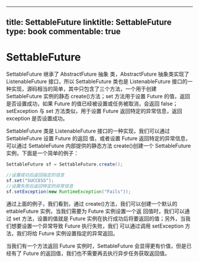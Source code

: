 
---
title: SettableFuture
linktitle: SettableFuture
type: book
commentable: true
---

# SettableFuture

SettableFuture 继承了 AbstractFuture 抽象 类，AbstractFuture 抽象类实现了 ListenableFuture 接口，所以 SettableFuture 类也是 ListenableFuture 接口的一种实现，源码相当的简单，其中只包含了三个方法，一个用于创建 SettableFuture 实例的静态 create()方法；set 方法用于设置 Future 的值，返回是否设置成功，如果 Future 的值已经被设置或任务被取消，会返回 false；setException 与 set 方法类似，用于设置 Future 返回特定的异常信息，返回 exception 是否设置成功。

SettableFuture 类是 ListenableFuture 接口的一种实现，我们可以通过 SettableFuture 设置 Future 的返回 值，或者设置 Future 返回特定的异常信息，可以通过 SettableFuture 内部提供的静态方法 create()创建一个 SettableFuture 实例，下面是一个简单的例子：

```java
SettableFuture sf = SettableFuture.create();

//设置成功后返回指定的信息
sf.set("SUCCESS");
//设置失败后返回特定的异常信息
sf.setException(new RuntimeException("Fails"));
```

通过上面的例子，我们看到，通过 create()方法，我们可以创建一个默认的 ettableFuture 实例，当我们需要为 Future 实例设置一个返 回值时，我们可以通过 set 方法，设置的值就是 Future 实例在执行成功后将要返回的值；另外，当我们想要设置一个异常导致 Future 执行失败，我们 可以通过调用 setException 方法，我们将给 Future 实例设置指定的异常返回。

当我们有一个方法返回 Future 实例时，SettableFuture 会显得更有价值，但是已经有了 Future 的返回值，我们也不需要再去执行异步任务获取返回值。

    